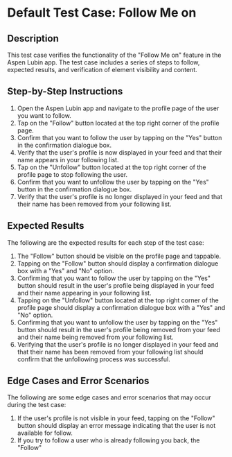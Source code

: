 # Default Test Case: Follow Me on

## Description
This test case verifies the functionality of the "Follow Me on" feature in the Aspen Lubin app. The test case includes a series of steps to follow, expected results, and verification of element visibility and content.

## Step-by-Step Instructions
1. Open the Aspen Lubin app and navigate to the profile page of the user you want to follow.
2. Tap on the "Follow" button located at the top right corner of the profile page.
3. Confirm that you want to follow the user by tapping on the "Yes" button in the confirmation dialogue box.
4. Verify that the user's profile is now displayed in your feed and that their name appears in your following list.
5. Tap on the "Unfollow" button located at the top right corner of the profile page to stop following the user.
6. Confirm that you want to unfollow the user by tapping on the "Yes" button in the confirmation dialogue box.
7. Verify that the user's profile is no longer displayed in your feed and that their name has been removed from your following list.

## Expected Results
The following are the expected results for each step of the test case:

1. The "Follow" button should be visible on the profile page and tappable.
2. Tapping on the "Follow" button should display a confirmation dialogue box with a "Yes" and "No" option.
3. Confirming that you want to follow the user by tapping on the "Yes" button should result in the user's profile being displayed in your feed and their name appearing in your following list.
4. Tapping on the "Unfollow" button located at the top right corner of the profile page should display a confirmation dialogue box with a "Yes" and "No" option.
5. Confirming that you want to unfollow the user by tapping on the "Yes" button should result in the user's profile being removed from your feed and their name being removed from your following list.
6. Verifying that the user's profile is no longer displayed in your feed and that their name has been removed from your following list should confirm that the unfollowing process was successful.

## Edge Cases and Error Scenarios
The following are some edge cases and error scenarios that may occur during the test case:

1. If the user's profile is not visible in your feed, tapping on the "Follow" button should display an error message indicating that the user is not available for follow.
2. If you try to follow a user who is already following you back, the "Follow"